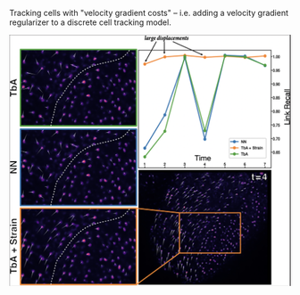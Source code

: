 Tracking cells with "velocity gradient costs" – i.e. adding a velocity gradient regularizer
to a discrete cell tracking model.

![](docs-imgs/figTraAStrainCostImages.png)
